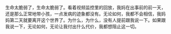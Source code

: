 生命太脆弱了，生命太脆弱了。看着视频监控里的回放，我妈在出事前的前一天，还是那么正常地带小孩，一点发病的迹象都没有。无论如何，我都不会相信，我妈妈第二天就要离开这个世界了。为什么，为什么，没有人提前跟我说一下。如果跟我说一下，无论如何，无论让我付出什么代价，我都想阻止这一切。
